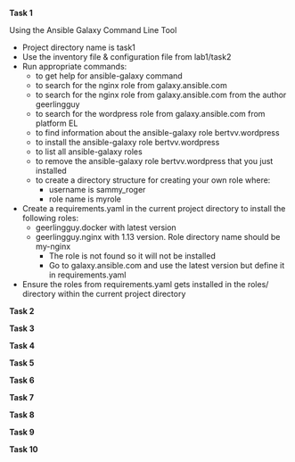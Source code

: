 
**Task 1** 

Using the Ansible Galaxy Command Line Tool

-  Project directory name is task1
-  Use the inventory file & configuration file from lab1/task2
-  Run appropriate commands:
   - to get help for ansible-galaxy command
   - to search for the nginx role from galaxy.ansible.com
   - to search for the nginx role from galaxy.ansible.com from the author geerlingguy
   - to search for the wordpress role from galaxy.ansible.com from platform EL 
   - to find information about the ansible-galaxy role bertvv.wordpress
   - to install the ansible-galaxy role bertvv.wordpress
   - to list all ansible-galaxy roles
   - to remove the ansible-galaxy role bertvv.wordpress that you just installed
   - to create a directory structure for creating your own role where:
     - username is sammy_roger
     - role name is myrole
-  Create a requirements.yaml in the current project directory to install the following roles:
   - geerlingguy.docker with latest version
   - geerlingguy.nginx with 1.13 version. Role directory name should be my-nginx
     - The role is not found so it will not be installed
     - Go to galaxy.ansible.com and use the latest version but define it in requirements.yaml
-  Ensure the roles from requirements.yaml gets installed in the roles/ directory within the current project directory

**Task 2**


**Task 3**


**Task 4**


**Task 5**


**Task 6**


**Task 7**


**Task 8**


**Task 9**


**Task 10**



